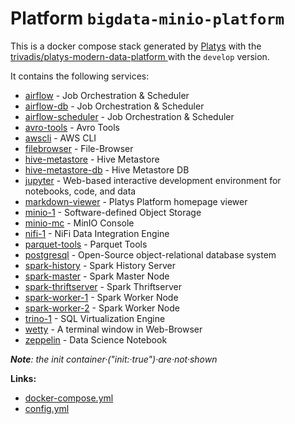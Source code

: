 # Platform `bigdata-minio-platform`

This is a docker compose stack generated by [Platys](https://github.com/TrivadisPF/platys-modern-data-platform) with the [ trivadis/platys-modern-data-platform ](https://hub.docker.com/repository/docker/trivadis/platys-modern-data-platform) with the `develop` version.

It contains the following services:


  * [airflow](https://github.com/TrivadisPF/platys-modern-data-platform/tree/master/documentation/services/airflow.md) -  Job Orchestration & Scheduler
  * [airflow-db](https://github.com/TrivadisPF/platys-modern-data-platform/tree/master/documentation/services/airflow.md) -  Job Orchestration & Scheduler
  * [airflow-scheduler](https://github.com/TrivadisPF/platys-modern-data-platform/tree/master/documentation/services/airflow.md) -  Job Orchestration & Scheduler
  * [avro-tools](https://github.com/TrivadisPF/platys-modern-data-platform/tree/master/documentation/services/avro-tools.md) -  Avro Tools
  * [awscli](https://github.com/TrivadisPF/platys-modern-data-platform/tree/master/documentation/services/awscli.md) -  AWS CLI
  * [filebrowser](https://github.com/TrivadisPF/platys-modern-data-platform/tree/master/documentation/services/filebrowser.md) -  File-Browser
  * [hive-metastore](https://github.com/TrivadisPF/platys-modern-data-platform/tree/master/documentation/services/hive-metastore.md) -  Hive Metastore
  * [hive-metastore-db](https://github.com/TrivadisPF/platys-modern-data-platform/tree/master/documentation/services/hive-metastore.md) -  Hive Metastore DB
  * [jupyter](https://github.com/TrivadisPF/platys-modern-data-platform/tree/master/documentation/services/jupyter.md) -  Web-based interactive development environment for notebooks, code, and data
  * [markdown-viewer](https://github.com/TrivadisPF/platys-modern-data-platform/tree/master/documentation/services/markdown-viewer.md) -  Platys Platform homepage viewer
  * [minio-1](https://github.com/TrivadisPF/platys-modern-data-platform/tree/master/documentation/services/minio.md) -  Software-defined Object Storage
  * [minio-mc](https://github.com/TrivadisPF/platys-modern-data-platform/tree/master/documentation/services/minio.md) -  MinIO Console
  * [nifi-1](https://github.com/TrivadisPF/platys-modern-data-platform/tree/master/documentation/services/nifi.md) -  NiFi Data Integration Engine
  * [parquet-tools](https://github.com/TrivadisPF/platys-modern-data-platform/tree/master/documentation/services/parquet-tools.md) -  Parquet Tools
  * [postgresql](https://github.com/TrivadisPF/platys-modern-data-platform/tree/master/documentation/services/postgresql.md) -  Open-Source object-relational database system
  * [spark-history](https://github.com/TrivadisPF/platys-modern-data-platform/tree/master/documentation/services/spark-historyserver.md) -  Spark History Server
  * [spark-master](https://github.com/TrivadisPF/platys-modern-data-platform/tree/master/documentation/services/spark.md) -  Spark Master Node
  * [spark-thriftserver](https://github.com/TrivadisPF/platys-modern-data-platform/tree/master/documentation/services/spark-thriftserver.md) -  Spark Thriftserver
  * [spark-worker-1](https://github.com/TrivadisPF/platys-modern-data-platform/tree/master/documentation/services/spark.md) -  Spark Worker Node
  * [spark-worker-2](https://github.com/TrivadisPF/platys-modern-data-platform/tree/master/documentation/services/spark.md) -  Spark Worker Node
  * [trino-1](https://github.com/TrivadisPF/platys-modern-data-platform/tree/master/documentation/services/trino.md) -  SQL Virtualization Engine
  * [wetty](https://github.com/TrivadisPF/platys-modern-data-platform/tree/master/documentation/services/wetty.md) -  A terminal window in Web-Browser
  * [zeppelin](https://github.com/TrivadisPF/platys-modern-data-platform/tree/master/documentation/services/zeppelin.md) -  Data Science Notebook

_**Note**: the init container·("init:·true")·are·not·shown_

**Links:**

 * [docker-compose.yml](./docker-compose.yml)
 * [config.yml](./config.yml)